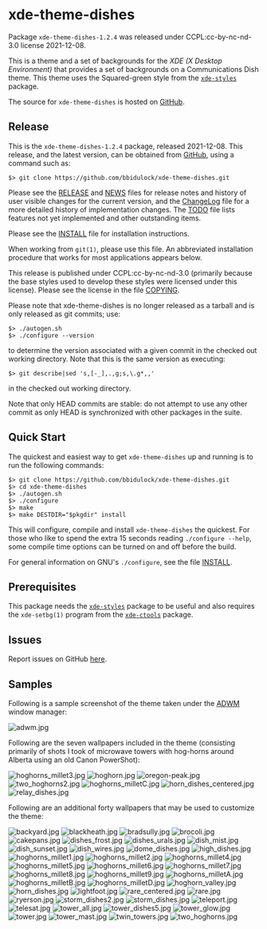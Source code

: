 [xde-theme-dishes -- read me first file.  2021-12-08]: #

xde-theme-dishes
===============

Package `xde-theme-dishes-1.2.4` was released under CCPL:cc-by-nc-nd-3.0
license 2021-12-08.

This is a theme and a set of backgrounds for the _XDE (X Desktop
Environment)_ that provides a set of backgrounds on
a Communications Dish theme.
This theme uses the Squared-green style from the [`xde-styles`][11]
package.

The source for `xde-theme-dishes` is hosted on [GitHub][1].


Release
-------

This is the `xde-theme-dishes-1.2.4` package, released 2021-12-08.
This release, and the latest version, can be obtained from [GitHub][1],
using a command such as:

    $> git clone https://github.com/bbidulock/xde-theme-dishes.git

Please see the [RELEASE][3] and [NEWS][4] files for release notes and
history of user visible changes for the current version, and the
[ChangeLog][5] file for a more detailed history of implementation
changes.  The [TODO][6] file lists features not yet implemented and
other outstanding items.

Please see the [INSTALL][8] file for installation instructions.

When working from `git(1)`, please use this file.  An abbreviated
installation procedure that works for most applications appears below.

This release is published under CCPL:cc-by-nc-nd-3.0 (primarily because
the base styles used to develop these styles were licensed under this
license).
Please see the license in the file [COPYING][10].

Please note that xde-theme-dishes is no longer released as
a tarball and is only released as git commits; use:

    $> ./autogen.sh
    $> ./configure --version

to determine the version associated with a given commit in the
checked out working directory.  Note that this is the same version
as executing:

    $> git describe|sed 's,[-_],.,g;s,\.g*,,'

in the checked out working directory.

Note that only HEAD commits are stable: do not attempt to use any
other commit as only HEAD is synchronized with other packages in
the suite.


Quick Start
-----------

The quickest and easiest way to get `xde-theme-dishes` up and
running is to run the following commands:

    $> git clone https://github.com/bbidulock/xde-theme-dishes.git
    $> cd xde-theme-dishes
    $> ./autogen.sh
    $> ./configure
    $> make
    $> make DESTDIR="$pkgdir" install

This will configure, compile and install `xde-theme-dishes` the
quickest.  For those who like to spend the extra 15 seconds reading
`./configure --help`, some compile time options can be turned on and off
before the build.

For general information on GNU's `./configure`, see the file
[INSTALL][8].


Prerequisites
-------------

This package needs the [`xde-styles`][11] package to be useful and also
requires the `xde-setbg(1)` program from the [`xde-ctools`][12] package.


Issues
------

Report issues on GitHub [here][2].


Samples
-------

Following is a sample screenshot of the theme taken under the [ADWM][13]
window manager:

![adwm.jpg](scrot/adwm.jpg "Wallpaper #1")

Following are the seven wallpapers included in the theme (consisting
primarily of shots I took of microwave towers with hog-horns around
Alberta using an old Canon PowerShot):

![hoghorns_millet3.jpg](images/hoghorns_millet3.jpg "Wallpaper #1")
![hoghorn.jpg](images/hoghorn.jpg "Wallpaper #2")
![oregon-peak.jpg](images/oregon-peak.jpg "Wallpaper #3")
![two_hoghorns2.jpg](images/two_hoghorns2.jpg "Wallpaper #4")
![hoghorns_milletC.jpg](images/hoghorns_milletC.jpg "Wallpaper #5")
![horn_dishes_centered.jpg](images/horn_dishes_centered.jpg "Wallpaper #6")
![relay_dishes.jpg](images/relay_dishes.jpg "Wallpaper #7")

Following are an additional forty wallpapers that may be used to
customize the theme:

![backyard.jpg](images/backyard.jpg "Additional Image #1")
![blackheath.jpg](images/blackheath.jpg "Additional Image #2")
![bradsully.jpg](images/bradsully.jpg "Additional Image #3")
![brocoli.jpg](images/brocoli.jpg "Additional Image #4")
![cakepans.jpg](images/cakepans.jpg "Additional Image #5")
![dishes_frost.jpg](images/dishes_frost.jpg "Additional Image #6")
![dishes_urals.jpg](images/dishes_urals.jpg "Additional Image #7")
![dish_mist.jpg](images/dish_mist.jpg "Additional Image #8")
![dish_sunset.jpg](images/dish_sunset.jpg "Additional Image #9")
![dish_wires.jpg](images/dish_wires.jpg "Additional Image #10")
![dome_dishes.jpg](images/dome_dishes.jpg "Additional Image #11")
![high_dishes.jpg](images/high_dishes.jpg "Additional Image #12")
![hoghorns_millet1.jpg](images/hoghorns_millet1.jpg "Additional Image #13")
![hoghorns_millet2.jpg](images/hoghorns_millet2.jpg "Additional Image #14")
![hoghorns_millet4.jpg](images/hoghorns_millet4.jpg "Additional Image #15")
![hoghorns_millet5.jpg](images/hoghorns_millet5.jpg "Additional Image #16")
![hoghorns_millet6.jpg](images/hoghorns_millet6.jpg "Additional Image #17")
![hoghorns_millet7.jpg](images/hoghorns_millet7.jpg "Additional Image #18")
![hoghorns_millet8.jpg](images/hoghorns_millet8.jpg "Additional Image #19")
![hoghorns_millet9.jpg](images/hoghorns_millet9.jpg "Additional Image #20")
![hoghorns_milletA.jpg](images/hoghorns_milletA.jpg "Additional Image #21")
![hoghorns_milletB.jpg](images/hoghorns_milletB.jpg "Additional Image #22")
![hoghorns_milletD.jpg](images/hoghorns_milletD.jpg "Additional Image #23")
![hoghorn_valley.jpg](images/hoghorn_valley.jpg "Additional Image #24")
![horn_dishes.jpg](images/horn_dishes.jpg "Additional Image #25")
![lightfoot.jpg](images/lightfoot.jpg "Additional Image #26")
![rare_centered.jpg](images/rare_centered.jpg "Additional Image #27")
![rare.jpg](images/rare.jpg "Additional Image #28")
![ryerson.jpg](images/ryerson.jpg "Additional Image #29")
![storm_dishes2.jpg](images/storm_dishes2.jpg "Additional Image #30")
![storm_dishes.jpg](images/storm_dishes.jpg "Additional Image #31")
![teleport.jpg](images/teleport.jpg "Additional Image #32")
![telesat.jpg](images/telesat.jpg "Additional Image #33")
![tower_all.jpg](images/tower_all.jpg "Additional Image #34")
![tower_dishes5.jpg](images/tower_dishes5.jpg "Additional Image #35")
![tower_glow.jpg](images/tower_glow.jpg "Additional Image #36")
![tower.jpg](images/tower.jpg "Additional Image #37")
![tower_mast.jpg](images/tower_mast.jpg "Additional Image #38")
![twin_towers.jpg](images/twin_towers.jpg "Additional Image #39")
![two_hoghorns.jpg](images/two_hoghorns.jpg "Additional Image #40")



[1]: https://github.com/bbidulock/xde-theme-dishes
[2]: https://github.com/bbidulock/xde-theme-dishes/issues
[3]: https://github.com/bbidulock/xde-theme-dishes/blob/1.2.4/RELEASE
[4]: https://github.com/bbidulock/xde-theme-dishes/blob/1.2.4/NEWS
[5]: https://github.com/bbidulock/xde-theme-dishes/blob/1.2.4/ChangeLog
[6]: https://github.com/bbidulock/xde-theme-dishes/blob/1.2.4/TODO
[7]: https://github.com/bbidulock/xde-theme-dishes/blob/1.2.4/COMPLIANCE
[8]: https://github.com/bbidulock/xde-theme-dishes/blob/1.2.4/INSTALL
[9]: https://github.com/bbidulock/xde-theme-dishes/blob/1.2.4/LICENSE
[10]: https://github.com/bbidulock/xde-theme-dishes/blob/1.2.4/COPYING
[11]: https://github.com/bbidulock/xde-styles
[12]: https://github.com/bbidulock/xde-ctools
[13]: https://bbidulock.github.io/adwm

[ vim: set ft=markdown sw=4 tw=72 nocin nosi fo+=tcqlorn spell: ]: #
